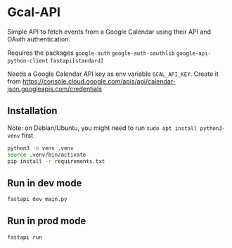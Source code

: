 # Gcal-API

Simple API to fetch events from a Google Calendar using their API
and OAuth authentication.

Requires the packages `google-auth` `google-auth-oauthlib` `google-api-python-client` `fastapi[standard]`

Needs a Google Calendar API key as env variable `GCAL_API_KEY`.
Create it from <https://console.cloud.google.com/apis/api/calendar-json.googleapis.com/credentials>

## Installation

Note: on Debian/Ubuntu, you might need to run `sudo apt install python3-venv` first

```bash
python3 -m venv .venv
source .venv/bin/activate
pip install -r requirements.txt
```

## Run in dev mode

```bash
fastapi dev main.py
```

## Run in prod mode

```bash
fastapi run
```
